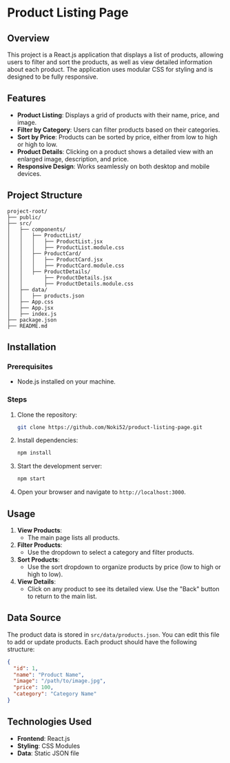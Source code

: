 # Product Listing Page

## Overview
This project is a React.js application that displays a list of products, allowing users to filter and sort the products, as well as view detailed information about each product. The application uses modular CSS for styling and is designed to be fully responsive.

## Features
- **Product Listing**: Displays a grid of products with their name, price, and image.
- **Filter by Category**: Users can filter products based on their categories.
- **Sort by Price**: Products can be sorted by price, either from low to high or high to low.
- **Product Details**: Clicking on a product shows a detailed view with an enlarged image, description, and price.
- **Responsive Design**: Works seamlessly on both desktop and mobile devices.

## Project Structure
```
project-root/
├── public/
├── src/
│   ├── components/
│   │   ├── ProductList/
│   │   │   ├── ProductList.jsx
│   │   │   ├── ProductList.module.css
│   │   ├── ProductCard/
│   │   │   ├── ProductCard.jsx
│   │   │   ├── ProductCard.module.css
│   │   ├── ProductDetails/
│   │       ├── ProductDetails.jsx
│   │       ├── ProductDetails.module.css
│   ├── data/
│   │   ├── products.json
│   ├── App.css
│   ├── App.jsx
│   ├── index.js
├── package.json
├── README.md
```

## Installation

### Prerequisites
- Node.js installed on your machine.

### Steps
1. Clone the repository:
   ```bash
   git clone https://github.com/Noki52/product-listing-page.git
   ```
2. Install dependencies:
   ```bash
   npm install
   ```
3. Start the development server:
   ```bash
   npm start
   ```
4. Open your browser and navigate to `http://localhost:3000`.

## Usage

1. **View Products**:
    - The main page lists all products.
2. **Filter Products**:
    - Use the dropdown to select a category and filter products.
3. **Sort Products**:
    - Use the sort dropdown to organize products by price (low to high or high to low).
4. **View Details**:
    - Click on any product to see its detailed view. Use the "Back" button to return to the main list.

## Data Source
The product data is stored in `src/data/products.json`. You can edit this file to add or update products. Each product should have the following structure:
```json
{
  "id": 1,
  "name": "Product Name",
  "image": "/path/to/image.jpg",
  "price": 100,
  "category": "Category Name"
}
```

## Technologies Used
- **Frontend**: React.js
- **Styling**: CSS Modules
- **Data**: Static JSON file
